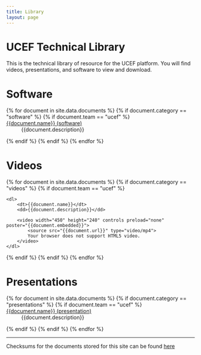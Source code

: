 ```yaml
---
title: Library
layout: page
---
```


# UCEF Technical Library
This is the technical library of resource for the UCEF platform. You will find videos, presentations, and software to view and download.

# Software

<dl>
{% for document in site.data.documents %}
  {% if document.category == "software" %}
  {% if document.team == "ucef" %}
  
  <dt>
    <a href="{{document.url}}" >
    {{document.name}} (software)</a>
  </dt>
  <dd>{{document.description}}</dd>

  {% endif %}
  {% endif %}
{% endfor %}
</dl>

# Videos
<dl>
{% for document in site.data.documents %}
  {% if document.category == "videos" %}
  {% if document.team == "ucef" %}
  
<div style="width:470px; display:block'">

	<dl>
		<dt>{{document.name}}</dt>
		<dd>{{document.description}}</dd>
		
		<video width="450" height="240" controls preload="none" poster="{{document.embedded}}">
			<source src="{{document.url}}" type="video/mp4">
			Your browser does not support HTML5 video.
		</video>
	</dl>
</div>

  {% endif %}
  {% endif %}
{% endfor %}
</dl>


# Presentations
<dl>
{% for document in site.data.documents %}
  {% if document.category == "presentations" %}
  {% if document.team == "ucef" %}
  
  <dt>
    <a href="{{document.url}}" >
    {{document.name}} (presentation)</a>
  </dt>
  <dd>{{document.description}}</dd>

  {% endif %}
  {% endif %}
{% endfor %}
</dl>


---
Checksums for the documents stored for this site can be found [here](checksums)

  